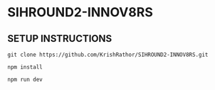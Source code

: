 # SIHROUND2-INNOV8RS

## SETUP INSTRUCTIONS

```
git clone https://github.com/KrishRathor/SIHROUND2-INNOV8RS.git
```

```
npm install
```

```
npm run dev
```
